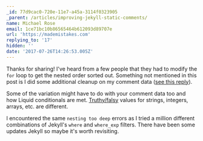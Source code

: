 ```yaml
---
_id: 77d9cac0-720e-11e7-a45a-3114f0323905
_parent: /articles/improving-jekyll-static-comments/
name: Michael Rose
email: 1ce71bc10b86565464b612093d89707e
url: 'https://mademistakes.com'
replying_to: '17'
hidden: ''
date: '2017-07-26T14:26:53.005Z'
---
```


Thanks for sharing! I've heard from a few people that they had to modify the
`for` loop to get the nested order sorted out. Something not mentioned in this
post is I did some additional cleanup on my comment data
([see this reply](https://mademistakes.com/articles/improving-jekyll-static-comments/#comment-16-5)).

Some of the variation might have to do with your comment data too and how Liquid
conditionals are met.
[Truthy/falsy](https://shopify.github.io/liquid/basics/truthy-and-falsy/) values
for strings, integers, arrays, etc. are different.

I encountered the same `nesting too deep` errors as I tried a million different
combinations of Jekyll's `where` and `where_exp` filters. There have been some
updates Jekyll so maybe it's worth revisiting.
